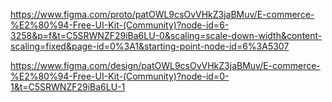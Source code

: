 https://www.figma.com/proto/patOWL9csOvVHkZ3jaBMuv/E-commerce-%E2%80%94-Free-UI-Kit-(Community)?node-id=6-3258&p=f&t=C5SRWNZF29iBa6LU-0&scaling=scale-down-width&content-scaling=fixed&page-id=0%3A1&starting-point-node-id=6%3A5307



https://www.figma.com/design/patOWL9csOvVHkZ3jaBMuv/E-commerce-%E2%80%94-Free-UI-Kit-(Community)?node-id=0-1&t=C5SRWNZF29iBa6LU-1

